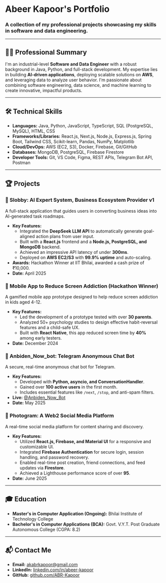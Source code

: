 # Abeer Kapoor's Portfolio


### A collection of my professional projects showcasing my skills in software and data engineering.

---

## 👨‍💻 Professional Summary

I'm an industrial-level **Software and Data Engineer** with a robust background in Java, Python, and full-stack development. My expertise lies in building **AI-driven applications**, deploying scalable solutions on **AWS**, and leveraging data to analyze user behavior. I'm passionate about combining software engineering, data science, and machine learning to create innovative, impactful products.

---

## 🛠️ Technical Skills

* **Languages:** Java, Python, JavaScript, TypeScript, SQL (PostgreSQL, MySQL), HTML, CSS
* **Frameworks/Libraries:** React.js, Next.js, Node.js, Express.js, Spring Boot, Tailwind CSS, Scikit-learn, Pandas, NumPy, Matplotlib
* **Cloud/DevOps:** AWS (EC2, S3), Docker, Firebase, Git/GitHub
* **Databases:** MongoDB, PostgreSQL, Firebase Firestore
* **Developer Tools:** Git, VS Code, Figma, REST APIs, Telegram Bot API, Postman

---

## 🏆 Projects

### 🤖 Slobby: AI Expert System, Business Ecosystem Provider v1

A full-stack application that guides users in converting business ideas into AI-generated task roadmaps.

* **Key Features:**
    * Integrated the **DeepSeek LLM API** to automatically generate goal-aligned action plans from user input.
    * Built with a **React.js** frontend and a **Node.js, PostgreSQL, and MongoDB** backend.
    * Achieved an impressive API latency of under **300ms**.
    * Deployed on **AWS EC2/S3** with **99.9% uptime** and auto-scaling.
* **Awards:** Hackathon Winner at IIT Bhilai, awarded a cash prize of ₹10,000.
* **Date:** April 2025

### 📱 Mobile App to Reduce Screen Addiction (Hackathon Winner)

A gamified mobile app prototype designed to help reduce screen addiction in kids aged 4-12.

* **Key Features:**
    * Led the development of a prototype tested with over **30 parents**.
    * Analyzed 50+ psychology studies to design effective habit-reversal features and a child-safe UX.
    * Built with **React Native**, this app reduced screen time by **40%** among early testers.
* **Date:** December 2024

### 💬 Anbiden_Now_bot: Telegram Anonymous Chat Bot

A secure, real-time anonymous chat bot for Telegram.

* **Key Features:**
    * Developed with **Python, asyncio, and ConversationHandler**.
    * Gained over **100 active users** in the first month.
    * Includes essential features like `/next`, `/stop`, and anti-spam filters.
* **Live:** [@Anbiden_Now_Bot](https://t.me/Anbiden_Now_Bot)
* **Date:** May 2025

### 📸 Photogram: A Web2 Social Media Platform

A real-time social media platform for content sharing and discovery.

* **Key Features:**
    * Utilized **React.js, Firebase, and Material UI** for a responsive and customizable UI.
    * Integrated **Firebase Authentication** for secure login, session handling, and password recovery.
    * Enabled real-time post creation, friend connections, and feed updates via **Firestore**.
    * Achieved a Lighthouse performance score of over **95**.
* **Date:** June 2025

---

## 🎓 Education

* **Master's in Computer Application (Ongoing):** Bhilai Institute of Technology College
* **Bachelor's in Computer Applications (BCA):** Govt. V.Y.T. Post Graduate Autonomous College (CGPA: 8.2)

---

## 📬 Contact Me

* **Email:** akabrkapoor@gmail.com
* **LinkedIn:** [linkedin.com/in/abeer-kapoor](https://www.linkedin.com/in/abeer-kapoor)
* **GitHub:** [github.com/ABR-Kapoor](https://github.com/ABR-Kapoor)
